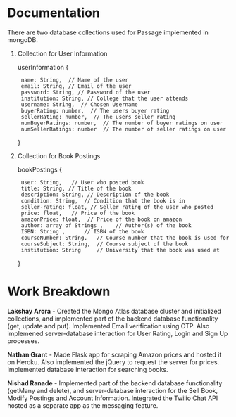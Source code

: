 # Documentation
There are two database collections used for Passage implemented in mongoDB. 
1. Collection for User Information
    
    userInformation {

        name: String,  // Name of the user
        email: String, // Email of the user
        password: String, // Password of the user
        institution: String, // College that the user attends
        username: String,  // Chosen Username
        buyerRating: number,  // The users buyer rating
        sellerRating: number,  // The users seller rating
        numBuyerRatings: number,  // The number of buyer ratings on user
        numSellerRatings: number  // The number of seller ratings on user

    }
    
2. Collection for Book Postings

    bookPostings {
        
        user: String,   // User who posted book
        title: String, // Title of the book
        description: String, // Description of the book
        condition: String,  // Condition that the book is in
        seller-rating: float, // Seller rating of the user who posted
        price: float,   // Price of the book 
        amazonPrice: float,  // Price of the book on amazon      
        author: array of Strings ,    // Author(s) of the book
        ISBN: String ,      // ISBN of the book
        courseNumber: String,   // Course number that the book is used for
        courseSubject: String,  // Course subject of the book
        institution: String     // University that the book was used at
    }



# Work Breakdown

**Lakshay Arora** - Created the Mongo Atlas database cluster and initialized collections, and implemented part of the backend database functionality (get, update and put). Implemented Email verification using OTP. Also implemened server-database interaction for User Rating, Login and Sign Up processes.

**Nathan Grant** - Made Flask app for scraping Amazon prices and hosted it on Heroku. Also implemented the jQuery to request the server for prices. Implemented database interaction for searching books.

**Nishad Ranade** - Implemented part of the backend database functionality (getMany and delete), and server-database interaction for the Sell Book, Modify Postings and Account Information. Integrated the Twilio Chat API hosted as a separate app as the messaging feature.